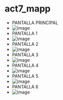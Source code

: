 # act7_mapp

- PANTALLA PRINCIPAL
- ![image](https://github.com/user-attachments/assets/09584405-14ef-40a9-8145-67a5afcd0f62)
- PANTALLA 1
- ![image](https://github.com/user-attachments/assets/c9cbf730-7bc3-49bd-bd08-81296c183dce)
- PANTALLA 2
- ![image](https://github.com/user-attachments/assets/f9b431e0-bfc9-4ab8-b047-28eaac0df402)
- PANTALLA 3
- ![image](https://github.com/user-attachments/assets/6c141f0b-4bbc-4c62-a118-99e1ad2f55bc)
- PANTALLA 4
- ![image](https://github.com/user-attachments/assets/46713c60-c571-46cf-9a23-b6ab3bbca7d5)
- PANTALLA 5
- ![image](https://github.com/user-attachments/assets/f9995299-299b-4b15-93ef-b48533346583)
- PANTALLA 6
- ![image](https://github.com/user-attachments/assets/45598d7e-7895-4291-8ca0-17e76d7c5ff7)



